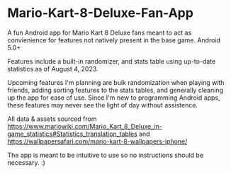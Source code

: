 # Mario-Kart-8-Deluxe-Fan-App
A fun Android app for Mario Kart 8 Deluxe fans meant to act as convienience for features not natively present in the base game. Android 5.0+

Features include a built-in randomizer, and stats table using up-to-date statistics as of August 4, 2023.

Upcoming features I'm planning are bulk randomization when playing with friends, adding sorting features to the stats tables, and generally cleaning up the app for ease of use. Since I'm new to programming Android apps, these features may never see the light of day without assistence.

All data & assets sourced from https://www.mariowiki.com/Mario_Kart_8_Deluxe_in-game_statistics#Statistics_translation_tables and https://wallpapersafari.com/mario-kart-8-wallpapers-iphone/

The app is meant to be intuitive to use so no instructions should be necessary. :)

